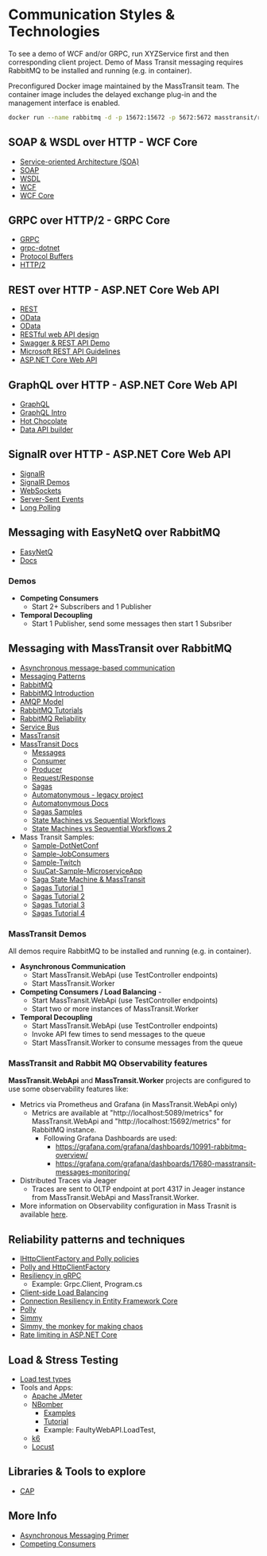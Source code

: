 # Communication Styles & Technologies

To see a demo of WCF and/or GRPC, run XYZService first and then corresponding client project.
Demo of Mass Transit messaging requires RabbitMQ to be installed and running (e.g. in container).

Preconfigured Docker image maintained by the MassTransit team. 
The container image includes the delayed exchange plug-in and the management interface is enabled.
```bash
docker run --name rabbitmq -d -p 15672:15672 -p 5672:5672 masstransit/rabbitmq
```

## SOAP & WSDL over HTTP - WCF Core
- [Service-oriented Architecture (SOA)](https://www.wikiwand.com/en/Service-oriented_architecture)
- [SOAP](https://www.wikiwand.com/en/SOAP)
- [WSDL](https://www.wikiwand.com/en/Web_Services_Description_Language)
- [WCF](https://learn.microsoft.com/en-us/dotnet/framework/wcf/whats-wcf)
- [WCF Core](https://github.com/CoreWCF/CoreWCF)


## GRPC over HTTP/2 - GRPC Core
- [GRPC](https://grpc.io/)
- [grpc-dotnet](https://learn.microsoft.com/en-us/aspnet/core/grpc/?view=aspnetcore-7.0)
- [Protocol Buffers](https://protobuf.dev/)
- [HTTP/2](https://www.oreilly.com/content/http2-a-new-excerpt/)


## REST over HTTP - ASP.NET Core Web API
- [REST](https://restfulapi.net/)
- [OData](https://www.odata.org/getting-started/understand-odata-in-6-steps/)
- [OData](https://learn.microsoft.com/en-us/odata/overview)
- [RESTful web API design](https://learn.microsoft.com/en-us/azure/architecture/best-practices/api-design)
- [Swagger & REST API Demo](https://petstore.swagger.io/)
- [Microsoft REST API Guidelines](https://github.com/microsoft/api-guidelines/blob/vNext/Guidelines.md#142-return-codes-429-vs-503)
- [ASP.NET Core Web API](https://learn.microsoft.com/en-us/aspnet/core/fundamentals/apis?view=aspnetcore-7.0)


## GraphQL over HTTP - ASP.NET Core Web API
- [GraphQL](https://graphql.org/)
- [GraphQL Intro](https://graphql.org/learn/)
- [Hot Chocolate](https://chillicream.com/docs/hotchocolate/v13)
- [Data API builder](https://learn.microsoft.com/en-us/azure/data-api-builder/overview-to-data-api-builder)


## SignalR over HTTP - ASP.NET Core Web API
- [SignalR](https://learn.microsoft.com/en-us/aspnet/core/signalr/introduction?view=aspnetcore-7.0)
- [SignalR Demos](http://philssignalrdemo.azurewebsites.net/)
- [WebSockets](https://www.wikiwand.com/en/WebSocket)
- [Server-Sent Events](https://www.wikiwand.com/en/Server-sent_events)
- [Long Polling](https://stackoverflow.com/questions/11077857/what-are-long-polling-websockets-server-sent-events-sse-and-comet)

## Messaging with EasyNetQ over RabbitMQ
- [EasyNetQ](https://github.com/EasyNetQ/EasyNetQ)
- [Docs](https://github.com/EasyNetQ/EasyNetQ/wiki/Introduction)

### Demos
- **Competing Consumers**
    - Start 2+ Subscribers and 1 Publisher
- **Temporal Decoupling**
    - Start 1 Publisher, send some messages then start 1 Subsriber

## Messaging with MassTransit over RabbitMQ
- [Asynchronous message-based communication](https://learn.microsoft.com/en-us/dotnet/architecture/microservices/architect-microservice-container-applications/asynchronous-message-based-communication)
- [Messaging Patterns](https://learn.microsoft.com/en-us/azure/architecture/patterns/category/messaging)
- [RabbitMQ](https://www.rabbitmq.com/#features)
- [RabbitMQ Introduction](https://www.cloudamqp.com/blog/part1-rabbitmq-for-beginners-what-is-rabbitmq.html)
- [AMQP Model](https://www.rabbitmq.com/tutorials/amqp-concepts.html)
- [RabbitMQ Tutorials](https://www.rabbitmq.com/getstarted.html)
- [RabbitMQ Reliability](https://www.rabbitmq.com/reliability.html)
- [Service Bus](https://learn.microsoft.com/en-us/azure/service-bus-messaging/service-bus-messaging-overview)
- [MassTransit](https://masstransit-project.com/)
- [MassTransit Docs](https://masstransit.io/documentation/concepts)
    - [Messages](https://masstransit.io/documentation/concepts/messages)
    - [Consumer](https://masstransit.io/documentation/concepts/consumers)
    - [Producer](https://masstransit.io/documentation/concepts/producers)
    - [Request/Response](https://masstransit.io/documentation/concepts/requests)
    - [Sagas](https://masstransit.io/documentation/patterns/saga)
    - [Automatonymous - legacy project](https://github.com/MassTransit/Automatonymous)
    - [Automatonymous Docs](https://automatonymous.readthedocs.io/en/latest/)
    - [Sagas Samples](https://github.com/MassTransit/Sample-Library)
    - [State Machines vs Sequential Workflows](https://dpcrew.wordpress.com/2015/04/27/state-machine-or-sequential-workflows-what-is-the-future-of-business-processes/)
    - [State Machines vs Sequential Workflows 2](https://sharepoint.stackexchange.com/questions/85879/difference-between-sequential-workflow-state-machine-workflow)
- Mass Transit Samples:
    - [Sample-DotNetConf](https://github.com/phatboyg/Sample-DotNetConf)
    - [Sample-JobConsumers](https://github.com/MassTransit/Sample-JobConsumers)
    - [Sample-Twitch](https://github.com/MassTransit/Sample-Twitch)
    - [SuuCat-Sample-MicroserviceApp](https://github.com/ebubekirdinc/SuuCat)
    - [Saga State Machine & MassTransit](https://github.com/bariscantanriverdi/SagaStateMachine-Async-Messaging/)
    - [Sagas Tutorial 1](https://medium.com/adessoturkey/saga-state-machine-masstransit-automatonymous-request-response-pattern-10f14603964)
    - [Sagas Tutorial 2](https://medium.com/@ebubekirdinc/saga-orchestration-using-masstransit-in-net-9a2fcb427c1a)
    - [Sagas Tutorial 3](https://blog.stackademic.com/implementation-of-saga-orchestration-using-masstransit-dd238530f0d7)
    - [Sagas Tutorial 4](https://medium.com/adessoturkey/saga-state-machine-masstransit-automatonymous-request-response-pattern-10f14603964)

### MassTransit Demos

All demos require RabbitMQ to be installed and running (e.g. in container).

- **Asynchronous Communication**
    - Start MassTransit.WebApi (use TestController endpoints)
    - Start MassTransit.Worker
- **Competing Consumers / Load Balancing** - 
    - Start MassTransit.WebApi (use TestController endpoints)
    - Start two or more instances of MassTransit.Worker
- **Temporal Decoupling**
    - Start MassTransit.WebApi (use TestController endpoints)
    - Invoke API few times to send messages to the queue
    - Start MassTransit.Worker to consume messages from the queue


### MassTransit and Rabbit MQ Observability features

**MassTransit.WebApi** and **MassTransit.Worker** projects are configured to use some observability features like:

- Metrics via Prometheus and Grafana (in MassTransit.WebApi only)
    - Metrics are available at "http://localhost:5089/metrics" for MassTransit.WebApi and "http://localhost:15692/metrics" for RabbitMQ instance.
        - Following Grafana Dashboards are used:
            - https://grafana.com/grafana/dashboards/10991-rabbitmq-overview/
            - https://grafana.com/grafana/dashboards/17680-masstransit-messages-monitoring/
- Distributed Traces via Jeager
    - Traces are sent to OLTP endpoint at port 4317 in Jeager instance from MassTransit.WebApi and MassTransit.Worker.
- More information on Observability configuration in Mass Trasnit is available [here](https://masstransit.io/documentation/configuration/observability).


## Reliability patterns and techniques

- [IHttpClientFactory and Polly policies](https://learn.microsoft.com/en-us/dotnet/architecture/microservices/implement-resilient-applications/implement-http-call-retries-exponential-backoff-polly)
- [Polly and HttpClientFactory](https://github.com/App-vNext/Polly/wiki/Polly-and-HttpClientFactory)
- [Resiliency in gRPC](https://learn.microsoft.com/en-us/aspnet/core/grpc/retries?view=aspnetcore-7.0)
    - Example: Grpc.Client, Program.cs
- [Client-side Load Balancing](https://learn.microsoft.com/en-us/aspnet/core/grpc/loadbalancing?view=aspnetcore-7.0)
- [Connection Resiliency in Entity Framework Core](https://learn.microsoft.com/en-us/ef/core/miscellaneous/connection-resiliency)
- [Polly](https://github.com/App-vNext/Polly)
- [Simmy](https://github.com/Polly-Contrib/Simmy)
- [Simmy, the monkey for making chaos](https://www.thepollyproject.org/2019/06/27/simmy-the-monkey-for-making-chaos/)
- [Rate limiting in ASP.NET Core](https://learn.microsoft.com/en-us/aspnet/core/performance/rate-limit?view=aspnetcore-7.0)

## Load & Stress Testing

- [Load test types](https://k6.io/docs/test-types/load-test-types/)
- Tools and Apps:
    - [Apache JMeter](https://jmeter.apache.org/)
    - [NBomber](https://nbomber.com/)
        - [Examples](https://github.com/PragmaticFlow/NBomber/tree/dev/examples/Demo)
        - [Tutorial](https://nbomber.com/docs/getting-started/hello_world_tutorial/)
        - Example: FaultyWebAPI.LoadTest, 
    - [k6](https://k6.io/docs/)
    - [Locust](https://locust.io/)

## Libraries & Tools to explore

- [CAP](https://github.com/dotnetcore/CAP)

## More Info
- [Asynchronous Messaging Primer](https://learn.microsoft.com/en-us/previous-versions/msp-n-p/dn589781(v=pandp.10))
- [Competing Consumers](https://learn.microsoft.com/en-us/azure/architecture/patterns/competing-consumers)